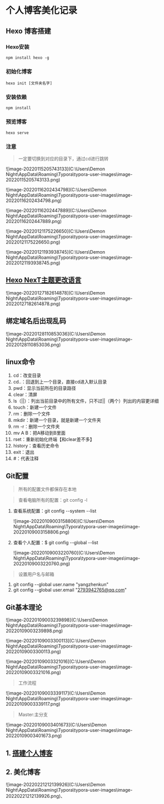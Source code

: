 # 个人博客美化记录

## Hexo 博客搭建

### Hexo安装

```
npm install hexo -g
```

### 初始化博客

```
hexo init [文件夹名字]
```

### 安装依赖

```
npm install
```

### 预览博客

```
hexo serve
```

### 注意

> 一定要切换到对应的目录下，通过cd进行跳转



![image-20220115205743133](C:\Users\Demon Night\AppData\Roaming\Typora\typora-user-images\image-20220115205743133.png)

![image-20220116202434798](C:\Users\Demon Night\AppData\Roaming\Typora\typora-user-images\image-20220116202434798.png)

![image-20220116202447889](C:\Users\Demon Night\AppData\Roaming\Typora\typora-user-images\image-20220116202447889.png)

![image-20220121175226650](C:\Users\Demon Night\AppData\Roaming\Typora\typora-user-images\image-20220121175226650.png)

![image-20220121193938745](C:\Users\Demon Night\AppData\Roaming\Typora\typora-user-images\image-20220121193938745.png)

## [Hexo NexT主题更改语言](https://blog.csdn.net/mqdxiaoxiao/article/details/93251246)

![image-20220127182614878](C:\Users\Demon Night\AppData\Roaming\Typora\typora-user-images\image-20220127182614878.png)

## 绑定域名后出现乱码

![image-20220128110853036](C:\Users\Demon Night\AppData\Roaming\Typora\typora-user-images\image-20220128110853036.png)



## linux命令

1. cd：改变目录
2. cd..：回退到上一个目录，直接cd进入默认目录
3. pwd：显示当前所在的目录路径
4. clear：清屏
5. ls（||）：列出当前目录中的所有文件，只不过||（两个）列出的内容更详细
6. touch：新建一个文件 
7. rm：删除一个文件
8. mkdir：新建一个目录，就是新建一个文件夹
9. rm -r：删除一个文件夹
10. mv A  B：把A移动到B里面
11. rset：重新初始化终端【和clear差不多】
12. history：查看历史命令
13. exit：退出
14. #：代表注释

## Git配置

> 所有的配置文件都保存在本地

>  查看电脑所有的配置：git config -l

1. 查看系统配置：git config --system --list

   ![image-20220109003158806](C:\Users\Demon Night\AppData\Roaming\Typora\typora-user-images\image-20220109003158806.png)

2. 查看个人配置：$ git config --global --list

   ![image-20220109003220760](C:\Users\Demon Night\AppData\Roaming\Typora\typora-user-images\image-20220109003220760.png)

> 设置用户名与邮箱

1. git config --global user.name "yangzhenkun"
2.  git config --global user.email "2793942765@qq.com"

## Git基本理论

![image-20220109003239898](C:\Users\Demon Night\AppData\Roaming\Typora\typora-user-images\image-20220109003239898.png)

![image-20220109003300113](C:\Users\Demon Night\AppData\Roaming\Typora\typora-user-images\image-20220109003300113.png)

![image-20220109003321016](C:\Users\Demon Night\AppData\Roaming\Typora\typora-user-images\image-20220109003321016.png)

> 工作流程

![image-20220109003339117](C:\Users\Demon Night\AppData\Roaming\Typora\typora-user-images\image-20220109003339117.png)

>  Master:主分支

![image-20220109003401673](C:\Users\Demon Night\AppData\Roaming\Typora\typora-user-images\image-20220109003401673.png)

## 1. [搭建个人博客](https://www.bilibili.com/video/BV1mU4y1j72n?p=5&spm_id_from=pageDriver)

## 2. 美化博客

![image-20220221212139926](C:\Users\Demon Night\AppData\Roaming\Typora\typora-user-images\image-20220221212139926.png)、
